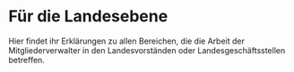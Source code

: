 ﻿# Für die Landesebene

Hier findet ihr Erklärungen zu allen Bereichen, die die Arbeit der Mitgliederverwalter in den Landesvorständen oder Landesgeschäftsstellen betreffen.
